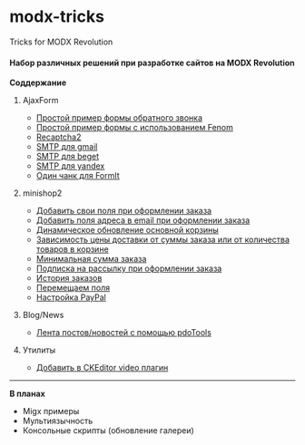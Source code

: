 # modx-tricks
Tricks for MODX Revolution

#### Набор различных решений при разработке сайтов на MODX Revolution

**Соддержание**

1. AjaxForm
	* [Простой пример формы обратного звонка](/1.AjaxForm/SimpleModalFormExample.md)
	* [Простой пример формы с использованием Fenom](/1.AjaxForm/SimpleModalFormFenom.md)
	* [Recaptcha2](/1.AjaxForm/AddRecaptchaV2.md)
	* [SMTP для gmail](/1.AjaxForm/SMTP-gmail.md)
	* [SMTP для beget](/1.AjaxForm/SMTP-beget.md)
	* [SMTP для yandex](/1.AjaxForm/SMTP-yandex.md)
	* [Один чанк для FormIt](/1.AjaxForm/One-chunk.md)

2. minishop2
	* [Добавить свои поля при оформлении заказа](/2.minishop2/order/AddFieldToOrderInManager.md)
	* [Добавить поля адреса в email при оформлении заказа](/2.minishop2/order/AddUserFieldsToOrderEmail.md)
	* [Динамическое обновление основной корзины](/2.minishop2/cart/DynamicUpdateCart.md)
	* [Зависимость цены доставки от суммы заказа или от количества товаров в корзине](/2.minishop2/delivery/CustomDeliveryCost.md)
	* [Минимальная сумма заказа](/2.minishop2/order/MinimalCostOrder.md)
	* [Подписка на рассылку при оформлении заказа](/2.minishop2/order/SubscribeOnOrder.md)
	* [История заказов](/2.minishop2/order/OrderHistory.md)
	* [Перемещаем поля](/2.minishop2/MoveFields.md)
	* [Настройка PayPal](/2.minishop2/order/PayPal.md)


3. Blog/News
	* [Лента постов/новостей с помощью pdoTools](/3.Blog/SimplePostsFeed.md)

4. Утилиты
	* [Добавить в CKEditor video плагин](/4.Utilites/ckeditor/videoPlugin.md)


--------------

**В планах**

* Migx примеры
* Мультиязычность 
* Консольные скрипты (обновление галереи)
